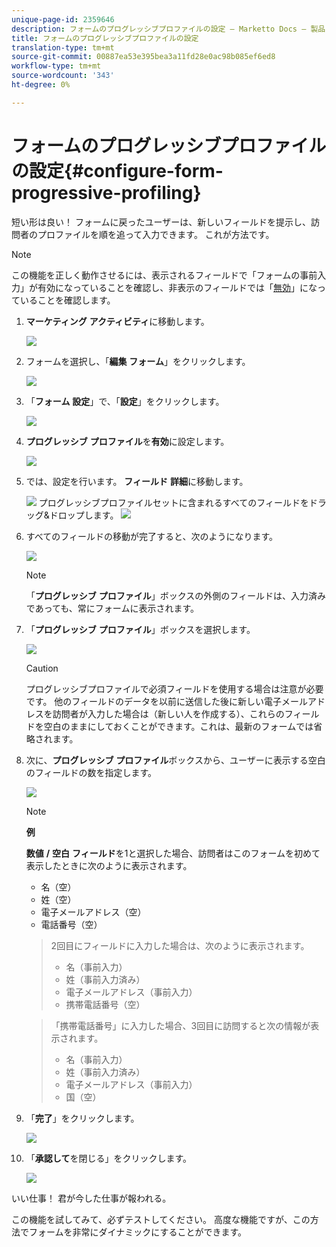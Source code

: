 ```yaml
---
unique-page-id: 2359646
description: フォームのプログレッシブプロファイルの設定 — Marketto Docs — 製品ドキュメント
title: フォームのプログレッシブプロファイルの設定
translation-type: tm+mt
source-git-commit: 00887ea53e395bea3a11fd28e0ac98b085ef6ed8
workflow-type: tm+mt
source-wordcount: '343'
ht-degree: 0%

---
```



# フォームのプログレッシブプロファイルの設定{#configure-form-progressive-profiling}

短い形は良い！ フォームに戻ったユーザーは、新しいフィールドを提示し、訪問者のプロファイルを順を追って入力できます。 これが方法です。

>[!NOTE]
>
>この機能を正しく動作させるには、表示されるフィールドで「フォームの事前入力」が有効になっていることを確認し、非表示のフィールドでは「[無効](http://docs.marketo.com/display/DOCS/Disable+Pre-fill+for+a+Form+Field)」になっていることを確認します。

1. **マーケティング** **アクティビティ**&#x200B;に移動します。

   ![](assets/ma-1.png)

1. フォームを選択し、「**編集** **フォーム**」をクリックします。

   ![](assets/image2014-9-15-12-3a31-3a20.png)

1. 「**フォーム** **設定**」で、「**設定**」をクリックします。

   ![](assets/image2014-9-15-12-3a31-3a29.png)

1. **プログレッシブ** **プロファイル**&#x200B;を&#x200B;**有効**&#x200B;に設定します。

   ![](assets/image2014-9-15-12-3a31-3a47.png)

1. では、設定を行います。 **フィールド** **詳細**&#x200B;に移動します。

   ![](assets/image2014-9-15-12-3a31-3a55.png)
プログレッシブプロファイルセットに含まれるすべてのフィールドをドラッグ&amp;ドロップします。
   ![](assets/image2014-9-15-12-3a32-3a3.png)

1. すべてのフィールドの移動が完了すると、次のようになります。

   ![](assets/image2014-9-15-12-3a32-3a12.png)

   >[!NOTE]
   >
   >「**プログレッシブ** **プロファイル**」ボックスの外側のフィールドは、入力済みであっても、常にフォームに表示されます。

1. 「**プログレッシブ** **プロファイル**」ボックスを選択します。

   ![](assets/image2014-9-15-12-3a32-3a19.png)

   >[!CAUTION]
   >
   >プログレッシブプロファイルで必須フィールドを使用する場合は注意が必要です。 他のフィールドのデータを以前に送信した後に新しい電子メールアドレスを訪問者が入力した場合は（新しい人を作成する）、これらのフィールドを空白のままにしておくことができます。これは、最新のフォームでは省略されます。

1. 次に、**プログレッシブ** **プロファイル**&#x200B;ボックスから、ユーザーに表示する空白のフィールドの数を指定します。

   ![](assets/image2014-9-15-12-3a32-3a26.png)

   >[!NOTE]
   >
   >**例**
   >
   >
   >**数値** **/** **空白** **フィールド**&#x200B;を1と選択した場合、訪問者はこのフォームを初めて表示したときに次のように表示されます。
   >
   >    
   >    
   >    * 名（空）
   >    * 姓（空）
   >    * 電子メールアドレス（空）
   >    * 電話番号（空）

   >    
   >    
   >2回目にフィールドに入力した場合は、次のように表示されます。
   >
   >    
   >    
   >    * 名（事前入力）
   >    * 姓（事前入力済み）
   >    * 電子メールアドレス（事前入力）
   >    * 携帯電話番号（空）

   >    
   >    
   >「携帯電話番号」に入力した場合、3回目に訪問すると次の情報が表示されます。
   >
   >    
   >    
   >    * 名（事前入力）
   >    * 姓（事前入力済み）
   >    * 電子メールアドレス（事前入力）
   >    * 国（空）


1. 「**完了**」をクリックします。

   ![](assets/image2014-9-15-12-3a33-3a35.png)

1. 「**承認して**&#x200B;を閉じる」をクリックします。

   ![](assets/image2014-9-15-12-3a33-3a45.png)

いい仕事！ 君が今した仕事が報われる。

この機能を試してみて、必ずテストしてください。 高度な機能ですが、この方法でフォームを非常にダイナミックにすることができます。
